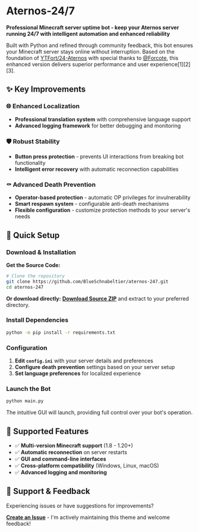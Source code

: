 # Aternos-24/7

**Professional Minecraft server uptime bot - keep your Aternos server running 24/7 with intelligent automation and enhanced reliability**

Built with Python and refined through community feedback, this bot ensures your Minecraft server stays online without interruption. Based on the foundation of [YTFort/24-Aternos](https://github.com/YTFort/24-Aternos) with special thanks to [@Forcote](https://www.youtube.com/@Fortcote), this enhanced version delivers superior performance and user experience[1][2][3].

## ✨ Key Improvements

### **🌐 Enhanced Localization**
- **Professional translation system** with comprehensive language support
- **Advanced logging framework** for better debugging and monitoring

### **🛡️ Robust Stability**
- **Button press protection** - prevents UI interactions from breaking bot functionality
- **Intelligent error recovery** with automatic reconnection capabilities

### **⚰️ Advanced Death Prevention**
- **Operator-based protection** - automatic OP privileges for invulnerability
- **Smart respawn system** - configurable anti-death mechanisms
- **Flexible configuration** - customize protection methods to your server's needs

## 🚀 Quick Setup

### **Download & Installation**

**Get the Source Code:**
```bash
# Clone the repository
git clone https://github.com/BlueSchnabeltier/aternos-247.git
cd aternos-247
```

**Or download directly:** **[Download Source ZIP](https://github.com/BlueSchnabeltier/aternos-247/archive/refs/heads/main.zip)** and extract to your preferred directory.

### **Install Dependencies**
```bash
python -m pip install -r requirements.txt
```

### **Configuration**
1. **Edit `config.ini`** with your server details and preferences
2. **Configure death prevention** settings based on your server setup
3. **Set language preferences** for localized experience

### **Launch the Bot**
```bash
python main.py
```

The intuitive GUI will launch, providing full control over your bot's operation.

## 🎯 Supported Features

- ✅ **Multi-version Minecraft support** (1.8 - 1.20+)
- ✅ **Automatic reconnection** on server restarts
- ✅ **GUI and command-line interfaces**
- ✅ **Cross-platform compatibility** (Windows, Linux, macOS)
- ✅ **Advanced logging and monitoring**

## 🐛 Support & Feedback

Experiencing issues or have suggestions for improvements? 

**[Create an Issue](../../issues)** - I'm actively maintaining this theme and welcome feedback!

